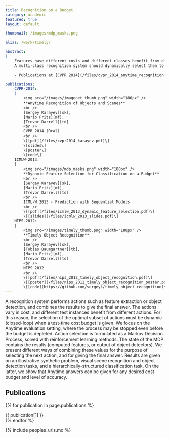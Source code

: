 ```yaml
---
title: Recognition on a Budget
category: academic
featured: true
layout: default

thumbnail: /images/mdp_masks.png

alias: /work/timely/

abstract:
|
    Features have different costs and different classes benefit from different features.
    A multi-class recognition system should dynamically select them to maximize performance under a cost budget.

    - Publications at [CVPR 2014](/files/cvpr_2014_anytime_recognition.pdf), [ICMLW 2013](/files/icmlw_2013_dynamic_feature_selection.pdf), [NIPS 2012](/files/nips_2012_timely_object_recognition.pdf).

publications:
    CVPR-2014:
    |
        <img src="/images/imagenet_thumb.png" width="180px" />
        **Anytime Recognition of Objects and Scenes**
        <br />
        [Sergey Karayev][sk],
        [Mario Fritz][mf],
        [Trevor Darrell][td]
        <br />
        CVPR 2014 (Oral)
        <br />
        \[[pdf](/files/cvpr2014_karayev.pdf)\]
        \[slides\]
        \[poster\]
        \[code\]
    ICMLW-2013:
    |
        <img src="/images/mdp_masks.png" width="180px" />
        **Dynamic Feature Selection for Classification on a Budget**
        <br />
        [Sergey Karayev][sk],
        [Mario Fritz][mf],
        [Trevor Darrell][td]
        <br />
        ICML-W 2013 - Prediction with Sequential Models
        <br />
        \[[pdf](/files/icmlw_2013_dynamic_feature_selection.pdf)\]
        \[[slides](/files/icmlw_2013_slides.pdf)\]
    NIPS-2012:
    |
        <img src="/images/timely_thumb.png" width="180px" />
        **Timely Object Recognition**
        <br />
        [Sergey Karayev][sk],
        [Tobias Baumgartner][tb],
        [Mario Fritz][mf],
        [Trevor Darrell][td]
        <br />
        NIPS 2012
        <br />
        \[[pdf](/files/nips_2012_timely_object_recognition.pdf)\]
        \[[poster](/files/nips_2012_timely_object_recognition_poster.pdf)\]
        \[[code](https://github.com/sergeyk/timely_object_recognition)\] (also need [sk-py-utils](https://github.com/sergeyk/skpyutils) and [sk-vis-utils](https://github.com/sergeyk/skvisutils))
---
```


<p class="abstract">
A recognition system performs actions such as feature extraction or object detection, and combines the results to give the final answer.
The actions vary in cost, and different test instances benefit from different actions.
For this reason, the selection of the optimal subset of actions must be dynamic (closed-loop) when a test-time cost budget is given.
We focus on the Anytime evaluation setting, where the process may be stopped even before the budget is depleted.
Action selection is formulated as a Markov Decision Process, solved with reinforcement learning methods.
The state of the MDP contains the results (computed features, or output of object detectors).
We present different ways of combining these values for the purpose of selecting the next action, and for giving the final answer.
Results are given on an illustrative synthetic problem, visual scene recognition and object detection tasks, and a hierarchically-structured classification task.
On the latter, we show that Anytime answers can be given for any desired cost budget and level of accuracy.
</p>

## Publications

{% for publication in page.publications %}
<div class="publication" markdown="1">
{{ publication[1] }}
</div>
{% endfor %}

{% include peoples_urls.md %}
